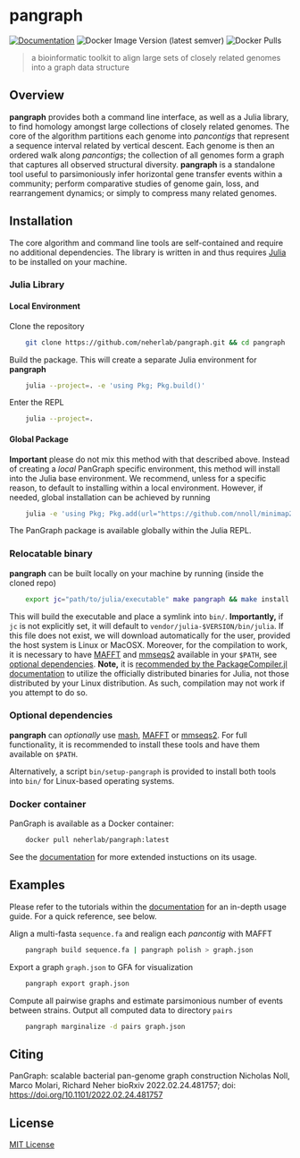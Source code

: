 # pangraph

[![Documentation](https://img.shields.io/badge/Documentation-Link-blue.svg)](https://neherlab.github.io/pangraph/)
![Docker Image Version (latest semver)](https://img.shields.io/docker/v/neherlab/pangraph?label=docker)
![Docker Pulls](https://img.shields.io/docker/pulls/neherlab/pangraph)

> a bioinformatic toolkit to align large sets of closely related genomes into a graph data structure

## Overview

**pangraph** provides both a command line interface, as well as a Julia library, to find homology amongst large collections of closely related genomes.
The core of the algorithm partitions each genome into _pancontigs_ that represent a sequence interval related by vertical descent.
Each genome is then an ordered walk along _pancontigs_; the collection of all genomes form a graph that captures all observed structural diversity.
**pangraph** is a standalone tool useful to parsimoniously infer horizontal gene transfer events within a community; perform comparative studies of genome gain, loss, and rearrangement dynamics; or simply to compress many related genomes.

## Installation

The core algorithm and command line tools are self-contained and require no additional dependencies.
The library is written in and thus requires [Julia](https://julialang.org/downloads/) to be installed on your machine.

### Julia Library

#### Local Environment

Clone the repository
```bash
    git clone https://github.com/neherlab/pangraph.git && cd pangraph
```

Build the package. This will create a separate Julia environment for **pangraph**
```bash
    julia --project=. -e 'using Pkg; Pkg.build()'
```

Enter the REPL
```bash
    julia --project=.
```

#### Global Package

**Important** please do not mix this method with that described above.
Instead of creating a _local_ PanGraph specific environment, this method will install into the Julia base environment.
We recommend, unless for a specific reason, to default to installing within a local environment.
However, if needed, global installation can be achieved by running

```bash
    julia -e 'using Pkg; Pkg.add(url="https://github.com/nnoll/minimap2_jll.jl"); Pkg.add(url="https://github.com/neherlab/pangraph.git")'
```

The PanGraph package is available globally within the Julia REPL.

### Relocatable binary

**pangraph** can be built locally on your machine by running (inside the cloned repo)
```bash
    export jc="path/to/julia/executable" make pangraph && make install
```
This will build the executable and place a symlink into `bin/`.
**Importantly,** if `jc` is not explicitly set, it will default to `vendor/julia-$VERSION/bin/julia`. If this file does not exist, we will download automatically for the user, provided the host system is Linux or MacOSX.
Moreover, for the compilation to work, it is necessary to have [MAFFT](https://mafft.cbrc.jp/alignment/software/) and [mmseqs2](https://github.com/soedinglab/MMseqs2) available in your `$PATH`, see [optional dependencies](#optional-dependencies).
**Note,** it is [recommended by the PackageCompiler.jl documentation](https://julialang.github.io/PackageCompiler.jl/stable/#Installation-instructions) to utilize the officially distributed binaries for Julia, not those distributed by your Linux distribution. As such, compilation may not work if you attempt to do so.

### Optional dependencies
**pangraph** can _optionally_ use [mash](https://github.com/marbl/Mash), [MAFFT](https://mafft.cbrc.jp/alignment/software/) or [mmseqs2](https://github.com/soedinglab/MMseqs2).
For full functionality, it is recommended to install these tools and have them available on `$PATH`.

Alternatively, a script `bin/setup-pangraph` is provided to install both tools into `bin/` for Linux-based operating systems.

### Docker container

PanGraph is available as a Docker container:

```bash
    docker pull neherlab/pangraph:latest
```

See the [documentation](https://neherlab.github.io/pangraph/#Installation) for more extended instuctions on its usage.

## Examples

Please refer to the tutorials within the [documentation](https://neherlab.github.io/pangraph/) for an in-depth usage guide.
For a quick reference, see below.

Align a multi-fasta `sequence.fa` and realign each _pancontig_ with MAFFT
```bash
	pangraph build sequence.fa | pangraph polish > graph.json
```

Export a graph `graph.json` to GFA for visualization
```bash
	pangraph export graph.json
```

Compute all pairwise graphs and estimate parsimonious number of events between strains.
Output all computed data to directory `pairs`
```bash
	pangraph marginalize -d pairs graph.json
```

## Citing
PanGraph: scalable bacterial pan-genome graph construction
Nicholas Noll, Marco Molari, Richard Neher
bioRxiv 2022.02.24.481757; doi: https://doi.org/10.1101/2022.02.24.481757

## License

[MIT License](LICENSE)
